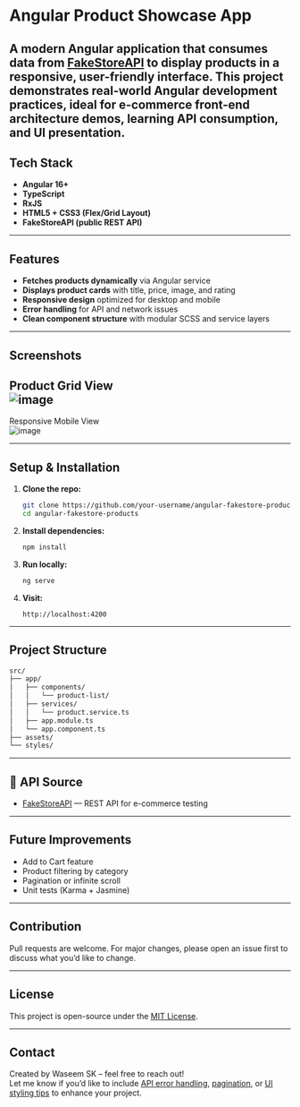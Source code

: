 # Angular Product Showcase App

A modern Angular application that consumes data from [FakeStoreAPI](https://fakestoreapi.com/) to display products in a responsive, user-friendly interface. This project demonstrates real-world Angular development practices, ideal for e-commerce front-end architecture demos, learning API consumption, and UI presentation.
---

## Tech Stack

* **Angular 16+**
* **TypeScript**
* **RxJS**
* **HTML5 + CSS3 (Flex/Grid Layout)**
* **FakeStoreAPI (public REST API)**

---

## Features

* **Fetches products dynamically** via Angular service
* **Displays product cards** with title, price, image, and rating
* **Responsive design** optimized for desktop and mobile
* **Error handling** for API and network issues
* **Clean component structure** with modular SCSS and service layers

---

## Screenshots

 Product Grid View                               
![image](https://github.com/user-attachments/assets/904eacc0-d580-422f-961a-2024b56be5f0)
----------------------------------------------
Responsive Mobile View                         
![image](https://github.com/user-attachments/assets/26a11c82-5cc6-457c-a13c-ac1034c1e169)
 

---

## Setup & Installation

1. **Clone the repo:**

   ```bash
   git clone https://github.com/your-username/angular-fakestore-products.git
   cd angular-fakestore-products
   ```

2. **Install dependencies:**

   ```bash
   npm install
   ```

3. **Run locally:**

   ```bash
   ng serve
   ```

4. **Visit:**

   ```
   http://localhost:4200
   ```

---

##  Project Structure

```bash
src/
├── app/
│   ├── components/
│   │   └── product-list/
│   ├── services/
│   │   └── product.service.ts
│   ├── app.module.ts
│   └── app.component.ts
├── assets/
└── styles/
```

---

## 📱 API Source

* [FakeStoreAPI](https://fakestoreapi.com/) — REST API for e-commerce testing

---

## Future Improvements

*  Add to Cart feature
*  Product filtering by category
*  Pagination or infinite scroll
*  Unit tests (Karma + Jasmine)

---

##  Contribution

Pull requests are welcome. For major changes, please open an issue first to discuss what you’d like to change.

---

##  License

This project is open-source under the [MIT License](LICENSE).

---

## Contact
Created by Waseem SK – feel free to reach out!<br>
Let me know if you’d like to include [API error handling](f), [pagination](f), or [UI styling tips](f) to enhance your project.
